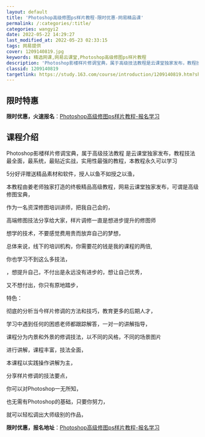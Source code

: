 ```yaml
---
layout: default
title: 'Photoshop高级修图ps样片教程-限时优惠-网易精品课'
permalink: /:categories/:title/
categories: wangyi2
date: 2022-05-22 14:29:27
last_modified_at: 2022-05-23 02:33:15
tags: 网易提供
cover: 1209140819.jpg
keywords: 精选网课,网易云课堂,Photoshop高级修图ps样片教程
description: 'Photoshop影楼样片修调宝典，属于高级技法教程是云课堂独家发布，教程技法最全面，最系统，最贴近实战，实用性最强的教'
classid: 1209140819
targetlink: https://study.163.com/course/introduction/1209140819.htm?share=1&shareId=1025206652&utm_campaign=share&utm_medium=iphoneShare&utm_source=&utm_u=1025206652
---
```


## 限时特惠

**限时优惠，火速报名**：[Photoshop高级修图ps样片教程-报名学习](https://study.163.com/course/introduction/1209140819.htm?share=1&shareId=1025206652&utm_campaign=share&utm_medium=iphoneShare&utm_source=&utm_u=1025206652)

## 课程介绍

Photoshop影楼样片修调宝典，属于高级技法教程  是云课堂独家发布，教程技法最全面，最系统，最贴近实战，实用性最强的教程，本教程永久可以学习

5分好评赠送精品素材和软件，授人以鱼不如授之以渔，

本教程由姜老师独家打造的终极精品高级教程，网易云课堂独家发布，可谓是高级修图宝典，

作为一名资深修图培训讲师，把我自己会的，

高端修图技法分享给大家，样片调修一直是想进步提升的修图师

想学的技术，不要感觉费用贵而放弃自己的梦想，

总体来说，线下的培训机构，你需要花的钱是我的课程的两倍,

你也学习不到这么多技法，

，想提升自己，不付出是永远没有进步的，想让自己优秀，

又不想付出，你只有原地踏步，

特色：

彻底的分析当今样片修调的方法和技巧，教育更多的后期人才，

学习中遇到任何的困惑老师都跟踪解答，一对一的讲解指导，

课程分为内景和外景的修调技法，以不同的风格，不同的场景图片

进行讲解，课程丰富，技法全面，

本课程以实践操作讲解为主，

分享样片修调的技法要点，

你可以对Photoshop一无所知，

也无需有Photoshop的基础，只要你努力，

就可以轻松调出大师级别的作品，

**限时优惠，报名地址**：[Photoshop高级修图ps样片教程-报名学习](https://study.163.com/course/introduction/1209140819.htm?share=1&shareId=1025206652&utm_campaign=share&utm_medium=iphoneShare&utm_source=&utm_u=1025206652)

